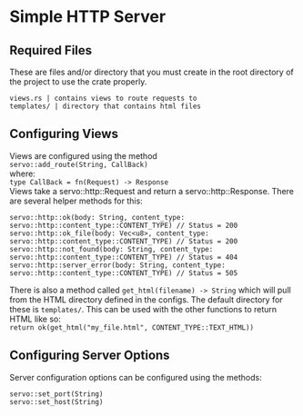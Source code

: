 # Simple HTTP Server

## Required Files
These are files and/or directory that you must create in the root directory of the project to use the crate properly.

```
views.rs | contains views to route requests to
templates/ | directory that contains html files
```

## Configuring Views
Views are configured using the method<br>
`servo::add_route(String, CallBack)`<br>
where:<br>
`type CallBack = fn(Request) -> Response`<br>
Views take a servo::http::Request and return a servo::http::Response. There are several helper methods for this:
```
servo::http::ok(body: String, content_type: servo::http::content_type::CONTENT_TYPE) // Status = 200
servo::http::ok_file(body: Vec<u8>, content_type: servo::http::content_type::CONTENT_TYPE) // Status = 200
servo::http::not_found(body: String, content_type: servo::http::content_type::CONTENT_TYPE) // Status = 404
servo::http::server_error(body: String, content_type: servo::http::content_type::CONTENT_TYPE) // Status = 505
```
There is also a method called `get_html(filename) -> String` which will pull from the HTML directory defined in the configs. 
The default directory for these is `templates/`. This can be used with the other functions to return HTML like so:<br>
`return ok(get_html("my_file.html", CONTENT_TYPE::TEXT_HTML))`

## Configuring Server Options
Server configuration options can be configured using the methods:<br>
```
servo::set_port(String)
servo::set_host(String)
```
